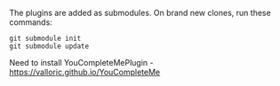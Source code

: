 The plugins are added as submodules. On brand new clones, run these commands:

```
git submodule init
git submodule update
```

Need to install YouCompleteMePlugin - https://valloric.github.io/YouCompleteMe
